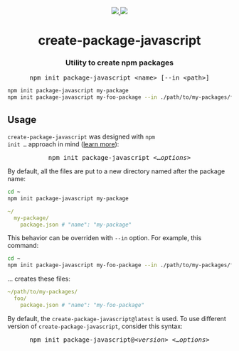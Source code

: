 <p align="center">

  <a href="https://github.com/parzh/create-package-javascript">
    <img src="https://badge.fury.io/gh/parzh%2Fcreate-package-javascript.svg">
  </a>

  <a href="https://www.npmjs.com/package/create-package-javascript">
    <img src="https://badge.fury.io/js/create-package-javascript.svg">
  </a>

</p>

<h1 align="center">create-package-javascript</h1>
<h3 align="center">Utility to create npm packages</h3>

<pre align="center">
npm init package-javascript &lt;name&gt; [--in &lt;path&gt;]
</pre>

```sh
npm init package-javascript my-package
npm init package-javascript my-foo-package --in ./path/to/my-packages/foo
```

## Usage

`create-package-javascript` was designed with <code>npm init &hellip;</code> approach in mind ([learn more](https://docs.npmjs.com/cli/init)):

<pre align="center">
npm init package-javascript <&hellip;<i>options</i>>
</pre>

By default, all the files are put to a new directory named after the package name:

```sh
cd ~
npm init package-javascript my-package
```

```yml
~/
  my-package/
    package.json # "name": "my-package"
```

This behavior can be overriden with `--in` option. For example, this command:

```sh
cd ~
npm init package-javascript my-foo-package --in ./path/to/my-packages/foo
```

&hellip; creates these files:

```yml
~/path/to/my-packages/
  foo/
    package.json # "name": "my-foo-package"
```

By default, the `create-package-javascript@latest` is used. To use different version of `create-package-javascript`, consider this syntax:

<pre align="center">
npm init package-javascript@<<i>version</i>> <&hellip;<i>options</i>>
</pre>
